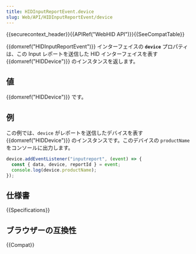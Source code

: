 ```yaml
---
title: HIDInputReportEvent.device
slug: Web/API/HIDInputReportEvent/device
---
```


{{securecontext_header}}{{APIRef("WebHID API")}}{{SeeCompatTable}}

{{domxref("HIDInputReportEvent")}} インターフェイスの **`device`** プロパティは、この Input レポートを送信した HID インターフェイスを表す {{domxref("HIDDevice")}} のインスタンスを返します。

## 値

{{domxref("HIDDevice")}} です。

## 例

この例では、`device` がレポートを送信したデバイスを表す {{domxref("HIDDevice")}} のインスタンスです。このデバイスの `productName` をコンソールに出力します。

```js
device.addEventListener("inputreport", (event) => {
  const { data, device, reportId } = event;
  console.log(device.productName);
});
```

## 仕様書

{{Specifications}}

## ブラウザーの互換性

{{Compat}}
